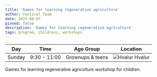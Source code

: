 ```yaml
---
title: 'Games for learning regenerative agriculture'
author: Festival Team
date: 2025-08-07
pinned: false
description: 'Games for learning regenerative agriculture'
tags: program, childrens, workshops
---
```


<script>
    import Image from  '$lib/Image.svelte'
</script>

| Day | Time | Age Group | Location |
|---------|-------|--------|---|
| Sunday | 9:30 - 11:00 | Grownups & teens | ![Hvalur](img/kort/dyr_600px/hvalur.png) Hvalur |

Games for learning regenerative agriculture workshop for children. 